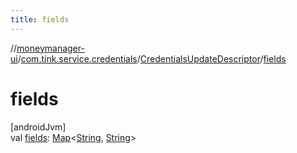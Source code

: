 ```yaml
---
title: fields
---
```

//[moneymanager-ui](../../../index.html)/[com.tink.service.credentials](../index.html)/[CredentialsUpdateDescriptor](index.html)/[fields](fields.html)



# fields



[androidJvm]\
val [fields](fields.html): [Map](https://kotlinlang.org/api/latest/jvm/stdlib/kotlin.collections/-map/index.html)&lt;[String](https://kotlinlang.org/api/latest/jvm/stdlib/kotlin/-string/index.html), [String](https://kotlinlang.org/api/latest/jvm/stdlib/kotlin/-string/index.html)&gt;




